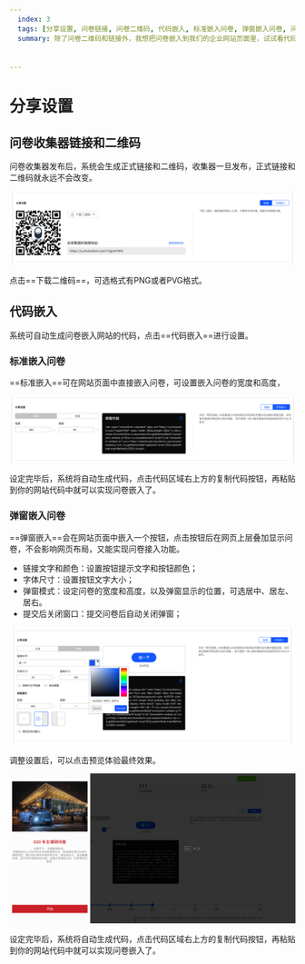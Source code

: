 ```yaml
---
  index: 3
  tags: [分享设置, 问卷链接, 问卷二维码, 代码嵌入, 标准嵌入问卷, 弹窗嵌入问卷, 问卷发布]
  summary: 除了问卷二维码和链接外，我想把问卷嵌入到我们的企业网站页面里，试试看代码嵌入。


---
```







# 分享设置

## 问卷收集器链接和二维码

问卷收集器发布后，系统会生成正式链接和二维码，收集器一旦发布，正式链接和二维码就永远不会改变。

<img src='../assets/surveyCollector/03shareSetting/shareSetting.png'>

点击==下载二维码==，可选格式有PNG或者PVG格式。

## 代码嵌入

系统可自动生成问卷嵌入网站的代码，点击==代码嵌入==进行设置。

### 标准嵌入问卷

==标准嵌入==可在网站页面中直接嵌入问卷，可设置嵌入问卷的宽度和高度，

<img src='../assets/surveyCollector/03shareSetting/shareSettingEmbed.png'>

设定完毕后，系统将自动生成代码，点击代码区域右上方的复制代码按钮，再粘贴到你的网站代码中就可以实现问卷嵌入了。

### 弹窗嵌入问卷

==弹窗嵌入==会在网站页面中嵌入一个按钮，点击按钮后在网页上层叠加显示问卷，不会影响网页布局，又能实现问卷接入功能。

+ 链接文字和颜色：设置按钮提示文字和按钮颜色；
+ 字体尺寸：设置按钮文字大小；
+ 弹窗模式：设定问卷的宽度和高度，以及弹窗显示的位置，可选居中、居左、居右。
+ 提交后关闭窗口：提交问卷后自动关闭弹窗；
  
<img src='../assets/surveyCollector/03shareSetting/shareSettingPopup.png'>

调整设置后，可以点击预览体验最终效果。

<img src='../assets/surveyCollector/03shareSetting/shareSettingPopupPreview.png'>

设定完毕后，系统将自动生成代码，点击代码区域右上方的复制代码按钮，再粘贴到你的网站代码中就可以实现问卷嵌入了。
